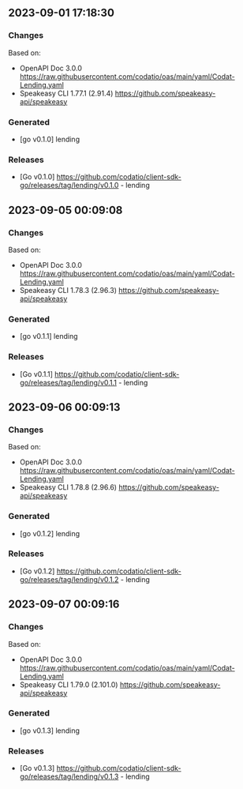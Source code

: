 

## 2023-09-01 17:18:30
### Changes
Based on:
- OpenAPI Doc 3.0.0 https://raw.githubusercontent.com/codatio/oas/main/yaml/Codat-Lending.yaml
- Speakeasy CLI 1.77.1 (2.91.4) https://github.com/speakeasy-api/speakeasy
### Generated
- [go v0.1.0] lending
### Releases
- [Go v0.1.0] https://github.com/codatio/client-sdk-go/releases/tag/lending/v0.1.0 - lending

## 2023-09-05 00:09:08
### Changes
Based on:
- OpenAPI Doc 3.0.0 https://raw.githubusercontent.com/codatio/oas/main/yaml/Codat-Lending.yaml
- Speakeasy CLI 1.78.3 (2.96.3) https://github.com/speakeasy-api/speakeasy
### Generated
- [go v0.1.1] lending
### Releases
- [Go v0.1.1] https://github.com/codatio/client-sdk-go/releases/tag/lending/v0.1.1 - lending

## 2023-09-06 00:09:13
### Changes
Based on:
- OpenAPI Doc 3.0.0 https://raw.githubusercontent.com/codatio/oas/main/yaml/Codat-Lending.yaml
- Speakeasy CLI 1.78.8 (2.96.6) https://github.com/speakeasy-api/speakeasy
### Generated
- [go v0.1.2] lending
### Releases
- [Go v0.1.2] https://github.com/codatio/client-sdk-go/releases/tag/lending/v0.1.2 - lending

## 2023-09-07 00:09:16
### Changes
Based on:
- OpenAPI Doc 3.0.0 https://raw.githubusercontent.com/codatio/oas/main/yaml/Codat-Lending.yaml
- Speakeasy CLI 1.79.0 (2.101.0) https://github.com/speakeasy-api/speakeasy
### Generated
- [go v0.1.3] lending
### Releases
- [Go v0.1.3] https://github.com/codatio/client-sdk-go/releases/tag/lending/v0.1.3 - lending